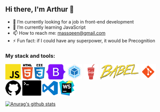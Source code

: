 ## Hi there, I'm Arthur 👋

<!--
**massqeen/massqeen** is a ✨ _special_ ✨ repository because its `README.md` (this file) appears on your GitHub profile.

Here are some ideas to get you started:

- 🔭 I’m currently working on ...
- 🌱 I’m currently learning ...
- 👯 I’m looking to collaborate on ...
- 🤔 I’m looking for help with ...
- 💬 Ask me about ...
- 📫 How to reach me: ...
- 😄 Pronouns: ...
- ⚡ Fun fact: ...
-->
- 🔭 I’m currently looking for a job in front-end development
- 🌱 I’m currently learning JavaScript
- 📫 How to reach me: massqeen@gmail.com
- ⚡ Fun fact: if I could have any superpower, it would be  Precognition
### My stack and tools:
![JavaScript](https://github.com/massqeen/massqeen/blob/master/icons/javascript2.png "JavaScript")
![HTML5](https://github.com/massqeen/massqeen/raw/master/icons/html5.png "HTML5") 
![CSS3](https://github.com/massqeen/massqeen/raw/master/icons/css3.png "CSS3")
![Bootstrap](https://github.com/massqeen/massqeen/raw/master/icons/bootstrap.png "Bootstrap")
![Webpack](https://github.com/massqeen/massqeen/raw/master/icons/webpack.png "Webpack")
![Gulp](https://github.com/massqeen/massqeen/raw/master/icons/gulp.png "Gulp")
![Babel](https://github.com/massqeen/massqeen/raw/master/icons/babel.png "Babel")
![Git](https://github.com/massqeen/massqeen/raw/master/icons/git.png "Git")
![GitHub](https://github.com/massqeen/massqeen/raw/master/icons/github.png "GitHub")
![Terminal](https://github.com/massqeen/massqeen/raw/master/icons/terminal.png "Terminal")
![VSCode](https://github.com/massqeen/massqeen/raw/master/icons/visual-studio-code.png "VSCode")
![WebStorm](https://github.com/massqeen/massqeen/raw/master/icons/webstorm.png "WebStorm")

[![Anurag's github stats](https://github-readme-stats.vercel.app/api?username=massqeen&show_icons=true&theme=material-palenight)](https://github.com/anuraghazra/github-readme-stats)
